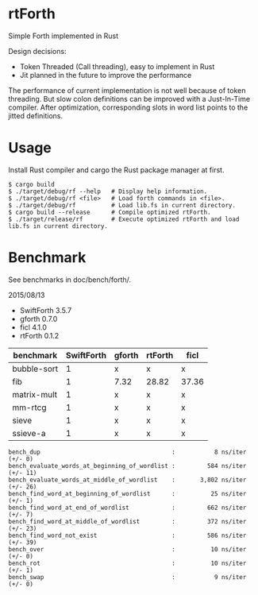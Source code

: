 rtForth
=======

Simple Forth implemented in Rust

Design decisions:

* Token Threaded (Call threading), easy to implement in Rust
* Jit planned in the future to improve the performance

The performance of current implementation is not well because of token threading.
But slow colon definitions can be improved with a Just-In-Time compiler.
After optimization, corresponding slots in word list points to the jitted definitions.

Usage
=====

Install Rust compiler and cargo the Rust package manager at first.

```
$ cargo build
$ ./target/debug/rf --help   # Display help information.
$ ./target/debug/rf <file>   # Load forth commands in <file>.
$ ./target/debug/rf          # Load lib.fs in current directory.
$ cargo build --release      # Compile optimized rtForth.
$ ./target/release/rf        # Execute optimized rtForth and load lib.fs in current directory.
```

Benchmark
=========

See benchmarks in doc/bench/forth/.

2015/08/13

* SwiftForth 3.5.7
* gforth 0.7.0
* ficl 4.1.0
* rtForth 0.1.2

benchmark   | SwiftForth | gforth  | rtForth |  ficl
----------- | ---------- | ------- | ------- | -----------
bubble-sort |    1       |     x   |     x   |     x
fib         |    1       |  7.32   | 28.82   | 37.36
matrix-mult |    1       |     x   |     x   |     x
mm-rtcg     |    1       |     x   |     x   |     x
sieve       |    1       |     x   |     x   |     x
ssieve-a    |    1       |     x   |     x   |     x

```
bench_dup                                     :           8 ns/iter (+/- 0)
bench_evaluate_words_at_beginning_of_wordlist :         584 ns/iter (+/- 11)
bench_evaluate_words_at_middle_of_wordlist    :       3,802 ns/iter (+/- 26)
bench_find_word_at_beginning_of_wordlist      :          25 ns/iter (+/- 1)
bench_find_word_at_end_of_wordlist            :         662 ns/iter (+/- 7)
bench_find_word_at_middle_of_wordlist         :         372 ns/iter (+/- 23)
bench_find_word_not_exist                     :         586 ns/iter (+/- 39)
bench_over                                    :          10 ns/iter (+/- 0)
bench_rot                                     :          10 ns/iter (+/- 1)
bench_swap                                    :           9 ns/iter (+/- 0)
```

